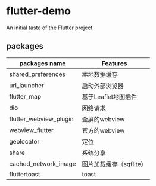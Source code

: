 # flutter-demo
An initial taste of the Flutter project

## packages

packages name | Features
---|---
shared_preferences | 本地数据缓存
url_launcher | 启动外部浏览器
flutter_map | 基于Leaflet地图插件
dio | 网络请求
flutter_webview_plugin | 全屏的webview
webview_flutter | 官方的webview
geolocator | 定位
share | 系统分享
cached_network_image | 图片加载缓存（sqflite）
fluttertoast | toast
